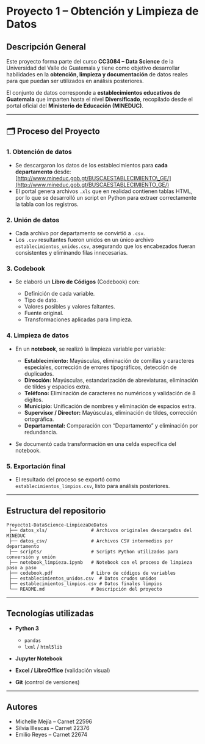 # Proyecto 1 – Obtención y Limpieza de Datos

## Descripción General

Este proyecto forma parte del curso **CC3084 – Data Science** de la Universidad del Valle de Guatemala y tiene como objetivo desarrollar habilidades en la **obtención, limpieza y documentación** de datos reales para que puedan ser utilizados en análisis posteriores.

El conjunto de datos corresponde a **establecimientos educativos de Guatemala** que imparten hasta el nivel **Diversificado**, recopilado desde el portal oficial del **Ministerio de Educación (MINEDUC)**.

---

## 🗂 Proceso del Proyecto

### 1. **Obtención de datos**

* Se descargaron los datos de los establecimientos para **cada departamento** desde:
  [http://www.mineduc.gob.gt/BUSCAESTABLECIMIENTO\_GE/](http://www.mineduc.gob.gt/BUSCAESTABLECIMIENTO_GE/)
* El portal genera archivos `.xls` que en realidad contienen tablas HTML, por lo que se desarrolló un script en Python para extraer correctamente la tabla con los registros.

### 2. **Unión de datos**

* Cada archivo por departamento se convirtió a `.csv`.
* Los `.csv` resultantes fueron unidos en un único archivo `establecimientos_unidos.csv`, asegurando que los encabezados fueran consistentes y eliminando filas innecesarias.

### 3. **Codebook**

* Se elaboró un **Libro de Códigos** (Codebook) con:

  * Definición de cada variable.
  * Tipo de dato.
  * Valores posibles y valores faltantes.
  * Fuente original.
  * Transformaciones aplicadas para limpieza.

### 4. **Limpieza de datos**

* En un **notebook**, se realizó la limpieza variable por variable:

  * **Establecimiento:** Mayúsculas, eliminación de comillas y caracteres especiales, corrección de errores tipográficos, detección de duplicados.
  * **Dirección:** Mayúsculas, estandarización de abreviaturas, eliminación de tildes y espacios extra.
  * **Teléfono:** Eliminación de caracteres no numéricos y validación de 8 dígitos.
  * **Municipio:** Unificación de nombres y eliminación de espacios extra.
  * **Supervisor / Director:** Mayúsculas, eliminación de tildes, corrección ortográfica.
  * **Departamental:** Comparación con “Departamento” y eliminación por redundancia.
* Se documentó cada transformación en una celda específica del notebook.

### 5. **Exportación final**

* El resultado del proceso se exportó como `establecimientos_limpios.csv`, listo para análisis posteriores.

---

## Estructura del repositorio

```
Proyecto1-DataScience-LimpiezaDeDatos
 ├── datos_xls/                # Archivos originales descargados del MINEDUC
 ├── datos_csv/                # Archivos CSV intermedios por departamento
 ├── scripts/                  # Scripts Python utilizados para conversión y unión
 ├── notebook_limpieza.ipynb   # Notebook con el proceso de limpieza paso a paso
 ├── codebook.pdf              # Libro de códigos de variables
 ├── establecimientos_unidos.csv  # Datos crudos unidos
 ├── establecimientos_limpios.csv # Datos finales limpios
 └── README.md                 # Descripción del proyecto
```

---

## Tecnologías utilizadas

* **Python 3**

  * `pandas`
  * `lxml` / `html5lib`
* **Jupyter Notebook**
* **Excel / LibreOffice** (validación visual)
* **Git** (control de versiones)

---

## Autores

* Michelle Mejía – Carnet 22596
* Silvia Illescas – Carnet 22376
* Emilio Reyes – Carnet 22674

